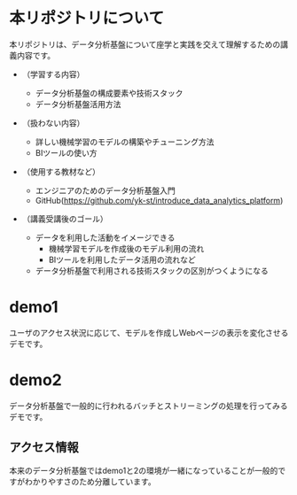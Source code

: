 # 本リポジトリについて

本リポジトリは、データ分析基盤について座学と実践を交えて理解するための講義内容です。

- （学習する内容）
  - データ分析基盤の構成要素や技術スタック
  - データ分析基盤活用方法

- （扱わない内容）
  - 詳しい機械学習のモデルの構築やチューニング方法
  - BIツールの使い方

- （使用する教材など）
  - エンジニアのためのデータ分析基盤入門
  - GitHub(https://github.com/yk-st/introduce_data_analytics_platform)

- （講義受講後のゴール）
  - データを利用した活動をイメージできる
    - 機械学習モデルを作成後のモデル利用の流れ
    - BIツールを利用したデータ活用の流れなど
  - データ分析基盤で利用される技術スタックの区別がつくようになる

# demo1
ユーザのアクセス状況に応じて、モデルを作成しWebページの表示を変化させるデモです。

# demo2
データ分析基盤で一般的に行われるバッチとストリーミングの処理を行ってみるデモです。

## アクセス情報

本来のデータ分析基盤ではdemo1と2の環境が一緒になっていることが一般的ですがわかりやすさのため分離しています。